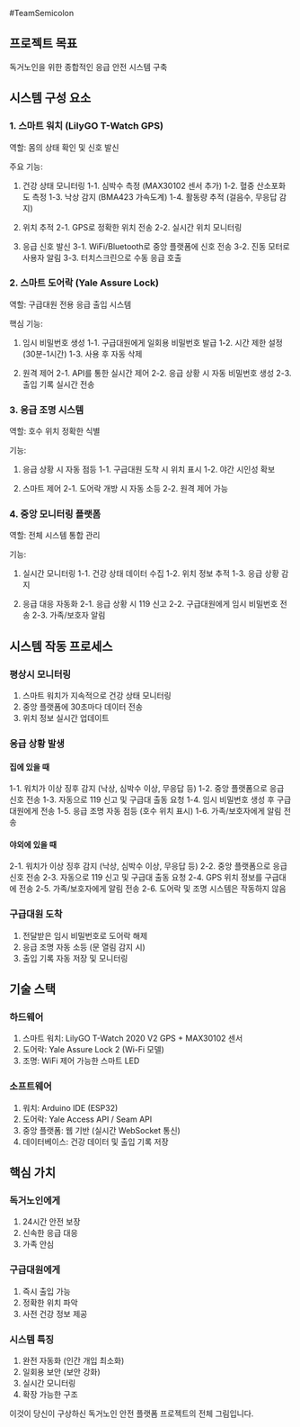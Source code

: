 #TeamSemicolon

## 프로젝트 목표
독거노인을 위한 종합적인 응급 안전 시스템 구축

## 시스템 구성 요소

### 1. 스마트 워치 (LilyGO T-Watch GPS)
역할: 몸의 상태 확인 및 신호 발신

주요 기능:

1. 건강 상태 모니터링
   1-1. 심박수 측정 (MAX30102 센서 추가)
   1-2. 혈중 산소포화도 측정
   1-3. 낙상 감지 (BMA423 가속도계)
   1-4. 활동량 추적 (걸음수, 무응답 감지)

2. 위치 추적
   2-1. GPS로 정확한 위치 전송
   2-2. 실시간 위치 모니터링

3. 응급 신호 발신
   3-1. WiFi/Bluetooth로 중앙 플랫폼에 신호 전송
   3-2. 진동 모터로 사용자 알림
   3-3. 터치스크린으로 수동 응급 호출

### 2. 스마트 도어락 (Yale Assure Lock)
역할: 구급대원 전용 응급 출입 시스템

핵심 기능:
1. 임시 비밀번호 생성
   1-1. 구급대원에게 일회용 비밀번호 발급
   1-2. 시간 제한 설정 (30분-1시간)
   1-3. 사용 후 자동 삭제

2. 원격 제어
   2-1. API를 통한 실시간 제어
   2-2. 응급 상황 시 자동 비밀번호 생성
   2-3. 출입 기록 실시간 전송

### 3. 응급 조명 시스템
역할: 호수 위치 정확한 식별

기능:
1. 응급 상황 시 자동 점등
   1-1. 구급대원 도착 시 위치 표시
   1-2. 야간 시인성 확보

2. 스마트 제어
   2-1. 도어락 개방 시 자동 소등
   2-2. 원격 제어 가능

### 4. 중앙 모니터링 플랫폼
역할: 전체 시스템 통합 관리

기능:
1. 실시간 모니터링
   1-1. 건강 상태 데이터 수집
   1-2. 위치 정보 추적
   1-3. 응급 상황 감지

2. 응급 대응 자동화
   2-1. 응급 상황 시 119 신고
   2-2. 구급대원에게 임시 비밀번호 전송
   2-3. 가족/보호자 알림

## 시스템 작동 프로세스

### 평상시 모니터링
1. 스마트 워치가 지속적으로 건강 상태 모니터링
2. 중앙 플랫폼에 30초마다 데이터 전송
3. 위치 정보 실시간 업데이트

### 응급 상황 발생

#### 집에 있을 때
1-1. 워치가 이상 징후 감지 (낙상, 심박수 이상, 무응답 등)
1-2. 중앙 플랫폼으로 응급 신호 전송
1-3. 자동으로 119 신고 및 구급대 출동 요청
1-4. 임시 비밀번호 생성 후 구급대원에게 전송
1-5. 응급 조명 자동 점등 (호수 위치 표시)
1-6. 가족/보호자에게 알림 전송

#### 야외에 있을 때
2-1. 워치가 이상 징후 감지 (낙상, 심박수 이상, 무응답 등)
2-2. 중앙 플랫폼으로 응급 신호 전송
2-3. 자동으로 119 신고 및 구급대 출동 요청
2-4. GPS 위치 정보를 구급대에 전송
2-5. 가족/보호자에게 알림 전송
2-6. 도어락 및 조명 시스템은 작동하지 않음

### 구급대원 도착
1. 전달받은 임시 비밀번호로 도어락 해제
2. 응급 조명 자동 소등 (문 열림 감지 시)
3. 출입 기록 자동 저장 및 모니터링

## 기술 스택

### 하드웨어
1. 스마트 워치: LilyGO T-Watch 2020 V2 GPS + MAX30102 센서
2. 도어락: Yale Assure Lock 2 (Wi-Fi 모델)
3. 조명: WiFi 제어 가능한 스마트 LED

### 소프트웨어
1. 워치: Arduino IDE (ESP32)
2. 도어락: Yale Access API / Seam API
3. 중앙 플랫폼: 웹 기반 (실시간 WebSocket 통신)
4. 데이터베이스: 건강 데이터 및 출입 기록 저장

## 핵심 가치

### 독거노인에게
1. 24시간 안전 보장
2. 신속한 응급 대응
3. 가족 안심

### 구급대원에게
1. 즉시 출입 가능
2. 정확한 위치 파악
3. 사전 건강 정보 제공

### 시스템 특징
1. 완전 자동화 (인간 개입 최소화)
2. 일회용 보안 (보안 강화)
3. 실시간 모니터링
4. 확장 가능한 구조

이것이 당신이 구상하신 독거노인 안전 플랫폼 프로젝트의 전체 그림입니다.
